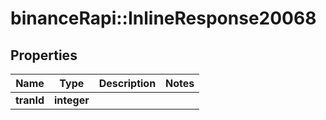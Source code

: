 # binanceRapi::InlineResponse20068


## Properties
Name | Type | Description | Notes
------------ | ------------- | ------------- | -------------
**tranId** | **integer** |  | 


